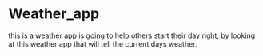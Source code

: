# Weather_app
this is a weather app is going to help others start their day right, by looking at this weather app that will tell the current days weather. 
